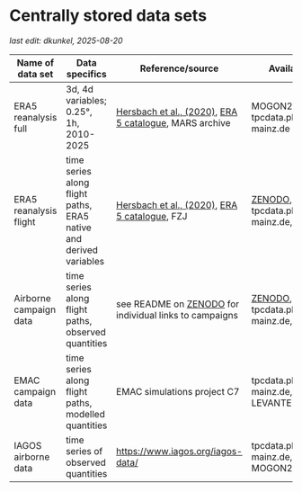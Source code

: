 # Centrally stored data sets

*last edit: dkunkel, 2025-08-20*

| Name of data set | Data specifics | Reference/source | Availability | Contact |
| --- | --- | --- | --- | --- |
| ERA5 reanalysis full | 3d, 4d variables; 0.25°, 1h, 2010-2025 | [Hersbach et al., (2020)](https://rmets.onlinelibrary.wiley.com/doi/10.1002/qj.3803), [ERA 5 catalogue](https://apps.ecmwf.int/data-catalogues/era5/?class=ea), MARS archive | MOGON2, tpcdata.physik.uni-mainz.de | [Daniel Kunkel](dkunkel@uni-mainz.de) |
| ERA5 reanalysis flight | time series along flight paths, ERA5 native and derived variables | [Hersbach et al., (2020)](https://rmets.onlinelibrary.wiley.com/doi/10.1002/qj.3803), [ERA 5 catalogue](https://apps.ecmwf.int/data-catalogues/era5/?class=ea), FZJ | [ZENODO](https://doi.org/10.5281/zenodo.15371527), tpcdata.physik.uni-mainz.de, seafile | [Hans-Christoph Lachnitt](hlachnit@uni-mainz.de) |
| Airborne campaign data | time series along flight paths, observed quantities | see README on [ZENODO](https://doi.org/10.5281/zenodo.15371527) for individual links to campaigns | [ZENODO](https://doi.org/10.5281/zenodo.15371527), tpcdata.physik.uni-mainz.de, seafile | [Hans-Christoph Lachnitt](hlachnit@uni-mainz.de) |
| EMAC campaign data | time series along flight paths, modelled quantities | EMAC simulations project C7 | tpcdata.physik.uni-mainz.de, DKRZ LEVANTE | [Moritz Witt](moirtz.witt@dlr.de) |
| IAGOS airborne data | time series of observed quantities | https://www.iagos.org/iagos-data/ | tpcdata.physik.uni-mainz.de, MOGON2 | [Daniel Kunkel](dkunkel@uni-mainz.de) |
